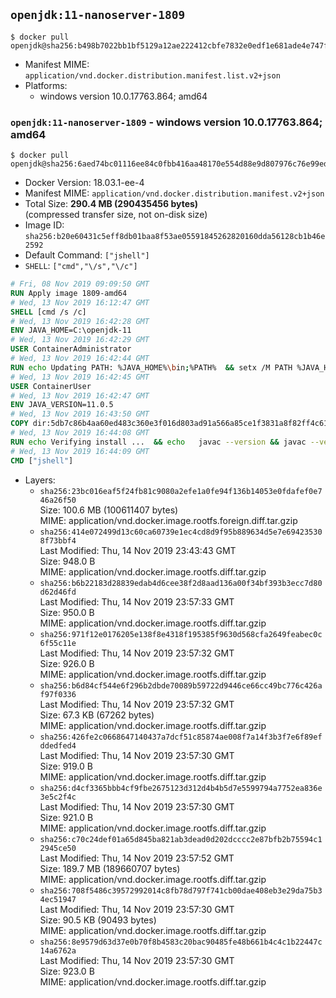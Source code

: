 ## `openjdk:11-nanoserver-1809`

```console
$ docker pull openjdk@sha256:b498b7022bb1bf5129a12ae222412cbfe7832e0edf1e681ade4e747f6ad22d6d
```

-	Manifest MIME: `application/vnd.docker.distribution.manifest.list.v2+json`
-	Platforms:
	-	windows version 10.0.17763.864; amd64

### `openjdk:11-nanoserver-1809` - windows version 10.0.17763.864; amd64

```console
$ docker pull openjdk@sha256:6aed74bc01116ee84c0fbb416aa48170e554d88e9d807976c76e99edf5c4ab88
```

-	Docker Version: 18.03.1-ee-4
-	Manifest MIME: `application/vnd.docker.distribution.manifest.v2+json`
-	Total Size: **290.4 MB (290435456 bytes)**  
	(compressed transfer size, not on-disk size)
-	Image ID: `sha256:b20e60431c5eff8db01baa8f53ae05591845262820160dda56128cb1b46e2592`
-	Default Command: `["jshell"]`
-	`SHELL`: `["cmd","\/s","\/c"]`

```dockerfile
# Fri, 08 Nov 2019 09:09:50 GMT
RUN Apply image 1809-amd64
# Wed, 13 Nov 2019 16:12:47 GMT
SHELL [cmd /s /c]
# Wed, 13 Nov 2019 16:42:28 GMT
ENV JAVA_HOME=C:\openjdk-11
# Wed, 13 Nov 2019 16:42:29 GMT
USER ContainerAdministrator
# Wed, 13 Nov 2019 16:42:44 GMT
RUN echo Updating PATH: %JAVA_HOME%\bin;%PATH% 	&& setx /M PATH %JAVA_HOME%\bin;%PATH%
# Wed, 13 Nov 2019 16:42:45 GMT
USER ContainerUser
# Wed, 13 Nov 2019 16:42:47 GMT
ENV JAVA_VERSION=11.0.5
# Wed, 13 Nov 2019 16:43:50 GMT
COPY dir:5db7c86b4aa60ed483c360e3f016d803ad91a566a85ce1f3831a8f82ff4c61c1 in C:\openjdk-11 
# Wed, 13 Nov 2019 16:44:08 GMT
RUN echo Verifying install ... 	&& echo   javac --version && javac --version 	&& echo   java --version && java --version
# Wed, 13 Nov 2019 16:44:09 GMT
CMD ["jshell"]
```

-	Layers:
	-	`sha256:23bc016eaf5f24fb81c9080a2efe1a0fe94f136b14053e0fdafef0e746a26f50`  
		Size: 100.6 MB (100611407 bytes)  
		MIME: application/vnd.docker.image.rootfs.foreign.diff.tar.gzip
	-	`sha256:414e072499d13c60ca60739e1ec4cd8d9f95b889634d5e7e694235308f73bbf4`  
		Last Modified: Thu, 14 Nov 2019 23:43:43 GMT  
		Size: 948.0 B  
		MIME: application/vnd.docker.image.rootfs.diff.tar.gzip
	-	`sha256:b6b22183d28839edab4d6cee38f2d8aad136a00f34bf393b3ecc7d80d62d46fd`  
		Last Modified: Thu, 14 Nov 2019 23:57:33 GMT  
		Size: 950.0 B  
		MIME: application/vnd.docker.image.rootfs.diff.tar.gzip
	-	`sha256:971f12e0176205e138f8e4318f195385f9630d568cfa2649feabec0c6f55c11e`  
		Last Modified: Thu, 14 Nov 2019 23:57:32 GMT  
		Size: 926.0 B  
		MIME: application/vnd.docker.image.rootfs.diff.tar.gzip
	-	`sha256:b6d84cf544e6f296b2dbde70089b59722d9446ce66cc49bc776c426af97f0336`  
		Last Modified: Thu, 14 Nov 2019 23:57:32 GMT  
		Size: 67.3 KB (67262 bytes)  
		MIME: application/vnd.docker.image.rootfs.diff.tar.gzip
	-	`sha256:426fe2c0668647140437a7dcf51c85874ae008f7a14f3b3f7e6f89efddedfed4`  
		Last Modified: Thu, 14 Nov 2019 23:57:30 GMT  
		Size: 919.0 B  
		MIME: application/vnd.docker.image.rootfs.diff.tar.gzip
	-	`sha256:d4cf3365bbb4cf9fbe2675123d312d4b4b5d7e5599794a7752ea836e3e5c2f4c`  
		Last Modified: Thu, 14 Nov 2019 23:57:30 GMT  
		Size: 921.0 B  
		MIME: application/vnd.docker.image.rootfs.diff.tar.gzip
	-	`sha256:c70c24def01a65d845ba821ab3dead0d202dcccc2e87bfb2b75594c12945ce50`  
		Last Modified: Thu, 14 Nov 2019 23:57:52 GMT  
		Size: 189.7 MB (189660707 bytes)  
		MIME: application/vnd.docker.image.rootfs.diff.tar.gzip
	-	`sha256:708f5486c39572992014c8fb78d797f741cb00dae408eb3e29da75b34ec51947`  
		Last Modified: Thu, 14 Nov 2019 23:57:30 GMT  
		Size: 90.5 KB (90493 bytes)  
		MIME: application/vnd.docker.image.rootfs.diff.tar.gzip
	-	`sha256:8e9579d63d37e0b70f8b4583c20bac90485fe48b661b4c4c1b22447c14a6762a`  
		Last Modified: Thu, 14 Nov 2019 23:57:30 GMT  
		Size: 923.0 B  
		MIME: application/vnd.docker.image.rootfs.diff.tar.gzip
